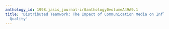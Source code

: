 ```yaml
---
anthology_id: 1998.jasis_journal-ir0anthology0volumeA49A9.1
title: 'Distributed Teamwork: The Impact of Communication Media on Influence and Decision
  Quality'
---
```

